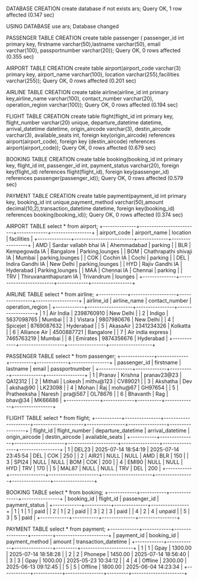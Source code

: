 DATABASE CREATION
 create database if not exists ars;
Query OK, 1 row affected (0.147 sec)

USING DATABASE
 use  ars;
Database changed

PASSENGER TABLE CREATION
 create table passenger ( passenger_id int primary key, firstname varchar(50),lastname varchar(50), email varchar(100), passportnumber varchar(20));
Query OK, 0 rows affected (0.355 sec)

AIRPORT TABLE CREATION
create table airport(airport_code varchar(3) primary key, airport_name varchar(100), location varchar(255),facilities varchar(255));
Query OK, 0 rows affected (0.201 sec)

AIRLINE TABLE CREATION
 create table airline(airline_id int primary key,airline_name varchar(100), contact_number varchar(20), operation_region varchar(100));
Query OK, 0 rows affected (0.194 sec)

FLIGHT TABLE CREATION
 create table flight(flight_id int primary key, flight_number varchar(20) unique, departure_datetime datetime, arrival_datetime datetime, origin_aircode varchar(3), destin_aircode varchar(3), available_seats int, foreign key(origin_aircode) references airport(airport_code), foreign key (destin_aircode) references airport(airport_code));
Query OK, 0 rows affected (0.679 sec)

BOOKING TABLE CREATION
 create table booking(booking_id int primary key, flight_id int, passenger_id int, payment_status varchar(20), foreign key(flight_id) references flight(flight_id), foreign key(passenger_id) references passenger(passenger_id));
Query OK, 0 rows affected (0.579 sec)

PAYMENT TABLE CREATION
 create table payment(payment_id int primary key, booking_id int unique,payment_method varchar(50),amount decimal(10,2),transaction_datetime datetime, foreign key(booking_id) references booking(booking_id));
Query OK, 0 rows affected (0.374 sec)

AIRPORT TABLE
 select * from airport;
+--------------+-------------------------+-------------+-----------------+
| airport_code | airport_name            | location    | facilities      |
+--------------+-------------------------+-------------+-----------------+
| AMD          | Sardar vallabh bhai IA  | Ahemmadabad | parking         |
| BLR          | Kempegowda IA           | Bangalore   | Parking,lounges |
| BOM          | Chathrapathi shivaji IA | Mumbai      | parking,lounges |
| COK          | Cochin IA               | Cochi       | parking         |
| DEL          | Indira Gandhi IA        | New Delhi   | parking,lounges |
| HYD          | Rajiv Gandhi IA         | Hyderabad   | Parking,lounges |
| MAA          | Chennai IA              | Chennai     | parking         |
| TRV          | Thiruvananthapuram IA   | Trivandrum  | lounges         |
+--------------+-------------------------+-------------+-----------------+

AIRLINE TABLE
 select * from airline;
+------------+-------------------+----------------+------------------+
| airline_id | airline_name      | contact_number | operation_region |
+------------+-------------------+----------------+------------------+
|          1 | Air India         | 2398760910     | New Delhi        |
|          2 | Indigo            | 5637098765     | Mumbai           |
|          3 | Vistara           | 9807980676     | New Delhi        |
|          4 | Spicejet          | 8769087632     | Hyderabad        |
|          5 | AkasaAir          | 2341234326     | Kolkatta         |
|          6 | Alliance Air      | 4500887721     | Bangalore        |
|          7 | Air india express | 7465763219     | Mumbai           |
|          8 | Emirates          | 9874356676     | Hyderabad        |
+------------+-------------------+----------------+------------------+

PASSENGER TABLE
select * from passenger;
+--------------+-------------+----------+-------------+----------------+
| passenger_id | firstname   | lastname | email       | passportnumber |
+--------------+-------------+----------+-------------+----------------+
|            1 | Pranav      | Krishna  | pranav23@23 | QA12312        |
|            2 | Mithali     | Lokesh   | mithu@123   | CV89021        |
|            3 | Akshatha    | Dev      | aksha@90    | LK23098        |
|            4 | Mohan       | Raj      | mohu@67     | GH97654        |
|            5 | Pratheeksha | Naresh   | pra@567     | OL78676        |
|            6 | Bhavanth    | Rag      | bhav@34     | MK66686        |
+--------------+-------------+----------+-------------+----------------+

FLIGHT TABLE
 select * from flight;
+-----------+---------------+---------------------+---------------------+----------------+----------------+-----------------+
| flight_id | flight_number | departure_datetime  | arrival_datetime    | origin_aircode | destin_aircode | available_seats |
+-----------+---------------+---------------------+---------------------+----------------+----------------+-----------------+
|         1 | DEL23         | 2025-07-14 18:54:19 | 2025-07-14 23:45:54 | DEL            | COK            |             250 |
|         2 | AIR21         | NULL                | NULL                | AMD            | BLR            |             150 |
|         3 | SPI24         | NULL                | NULL                | BOM            | COK            |             200 |
|         4 | EMI90         | NULL                | NULL                | HYD            | TRV            |             170 |
|         5 | MAL87         | NULL                | NULL                | TRV            | DEL            |             200 |
+-----------+---------------+---------------------+---------------------+----------------+----------------+-----------------+

BOOKING TABLE
 select * from booking;
+------------+-----------+--------------+----------------+
| booking_id | flight_id | passenger_id | payment_status |
+------------+-----------+--------------+----------------+
|          1 |         1 |            1 | paid           |
|          2 |         1 |            2 | paid           |
|          3 |         2 |            3 | paid           |
|          4 |         2 |            4 | unpaid         |
|          5 |         3 |            5 | paid           |
+------------+-----------+--------------+----------------+

PAYMENT TABLE
 select * from payment;
+------------+------------+----------------+---------+----------------------+
| payment_id | booking_id | payment_method | amount  | transaction_datetime |
+------------+------------+----------------+---------+----------------------+
|          1 |          1 | Gpay           | 1300.00 | 2025-07-14 18:58:28  |
|          2 |          2 | Phonepe        | 1450.00 | 2025-07-14 18:56:40  |
|          3 |          3 | Gpay           | 1000.00 | 2025-05-23 10:34:12  |
|          4 |          4 | Offline        | 2300.00 | 2025-06-13 09:12:45  |
|          5 |          5 | Offline        | 1800.00 | 2025-06-04 14:23:34  |
+------------+------------+----------------+---------+----------------------+
